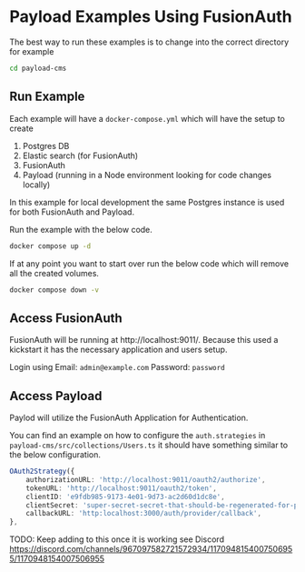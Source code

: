 # Payload Examples Using FusionAuth

The best way to run these examples is to change into the correct directory for example

```sh
cd payload-cms
```

## Run Example

Each example will have a `docker-compose.yml` which will have the setup to create

1. Postgres DB
2. Elastic search (for FusionAuth)
3. FusionAuth
4. Payload (running in a Node environment looking for code changes locally)

In this example for local development the same Postgres instance is used for both FusionAuth and Payload.

Run the example with the below code.

```sh
docker compose up -d 
```
If at any point you want to start over run the below code which will remove all the created volumes.

```sh
docker compose down -v
```

## Access FusionAuth

FusionAuth will be running at http://localhost:9011/. Because this used a kickstart it has the necessary application and users setup.

Login using 
Email: `admin@example.com`
Password: `password`

## Access Payload

Paylod will utilize the FusionAuth Application for Authentication.

You can find an example on how to configure the `auth.strategies` in `payload-cms/src/collections/Users.ts` it should have something similar to the below configuration.

```ts
OAuth2Strategy({
    authorizationURL: 'http://localhost:9011/oauth2/authorize',
    tokenURL: 'http://localhost:9011/oauth2/token',
    clientID: 'e9fdb985-9173-4e01-9d73-ac2d60d1dc8e',
    clientSecret: 'super-secret-secret-that-should-be-regenerated-for-production',
    callbackURL: 'http:localhost:3000/auth/provider/callback',
},
```

TODO: Keep adding to this once it is working see Discord https://discord.com/channels/967097582721572934/1170948154007506955/1170948154007506955